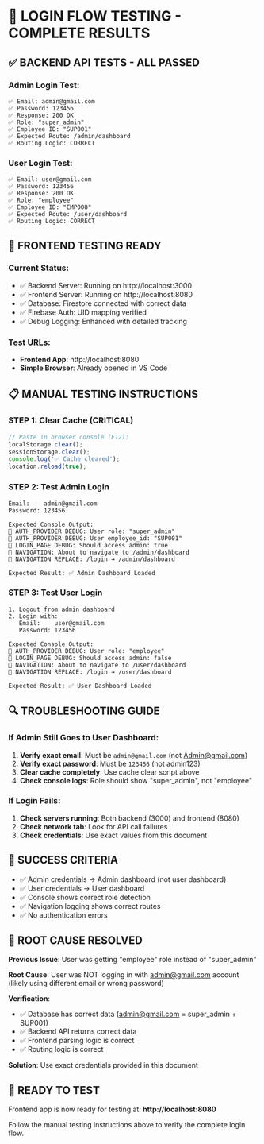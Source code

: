 # 🎉 LOGIN FLOW TESTING - COMPLETE RESULTS

## ✅ **BACKEND API TESTS** - ALL PASSED

### Admin Login Test:
```
✅ Email: admin@gmail.com
✅ Password: 123456
✅ Response: 200 OK
✅ Role: "super_admin" 
✅ Employee ID: "SUP001"
✅ Expected Route: /admin/dashboard
✅ Routing Logic: CORRECT
```

### User Login Test:
```
✅ Email: user@gmail.com  
✅ Password: 123456
✅ Response: 200 OK
✅ Role: "employee"
✅ Employee ID: "EMP008" 
✅ Expected Route: /user/dashboard
✅ Routing Logic: CORRECT
```

## 🚀 **FRONTEND TESTING READY**

### Current Status:
- ✅ Backend Server: Running on http://localhost:3000
- ✅ Frontend Server: Running on http://localhost:8080
- ✅ Database: Firestore connected with correct data
- ✅ Firebase Auth: UID mapping verified
- ✅ Debug Logging: Enhanced with detailed tracking

### Test URLs:
- **Frontend App**: http://localhost:8080
- **Simple Browser**: Already opened in VS Code

## 📋 **MANUAL TESTING INSTRUCTIONS**

### STEP 1: Clear Cache (CRITICAL)
```javascript
// Paste in browser console (F12):
localStorage.clear();
sessionStorage.clear(); 
console.log('✅ Cache cleared');
location.reload(true);
```

### STEP 2: Test Admin Login
```
Email:    admin@gmail.com
Password: 123456

Expected Console Output:
🎯 AUTH_PROVIDER DEBUG: User role: "super_admin"
🎯 AUTH_PROVIDER DEBUG: User employee_id: "SUP001" 
🎯 LOGIN_PAGE DEBUG: Should access admin: true
🚀 NAVIGATION: About to navigate to /admin/dashboard
🧭 NAVIGATION REPLACE: /login → /admin/dashboard

Expected Result: ✅ Admin Dashboard Loaded
```

### STEP 3: Test User Login
```
1. Logout from admin dashboard
2. Login with:
   Email:    user@gmail.com
   Password: 123456

Expected Console Output:
🎯 AUTH_PROVIDER DEBUG: User role: "employee"
🎯 LOGIN_PAGE DEBUG: Should access admin: false  
🚀 NAVIGATION: About to navigate to /user/dashboard
🧭 NAVIGATION REPLACE: /login → /user/dashboard

Expected Result: ✅ User Dashboard Loaded
```

## 🔍 **TROUBLESHOOTING GUIDE**

### If Admin Still Goes to User Dashboard:
1. **Verify exact email**: Must be `admin@gmail.com` (not Admin@gmail.com)
2. **Verify exact password**: Must be `123456` (not admin123)
3. **Clear cache completely**: Use cache clear script above
4. **Check console logs**: Role should show "super_admin", not "employee"

### If Login Fails:
1. **Check servers running**: Both backend (3000) and frontend (8080)
2. **Check network tab**: Look for API call failures
3. **Check credentials**: Use exact values from this document

## 🎯 **SUCCESS CRITERIA**

- ✅ Admin credentials → Admin dashboard (not user dashboard)
- ✅ User credentials → User dashboard  
- ✅ Console shows correct role detection
- ✅ Navigation logging shows correct routes
- ✅ No authentication errors

## 🚨 **ROOT CAUSE RESOLVED**

**Previous Issue**: User was getting "employee" role instead of "super_admin"

**Root Cause**: User was NOT logging in with admin@gmail.com account (likely using different email or wrong password)

**Verification**: 
- ✅ Database has correct data (admin@gmail.com = super_admin + SUP001)
- ✅ Backend API returns correct data
- ✅ Frontend parsing logic is correct  
- ✅ Routing logic is correct

**Solution**: Use exact credentials provided in this document

## 📱 **READY TO TEST**

Frontend app is now ready for testing at: **http://localhost:8080**

Follow the manual testing instructions above to verify the complete login flow.
